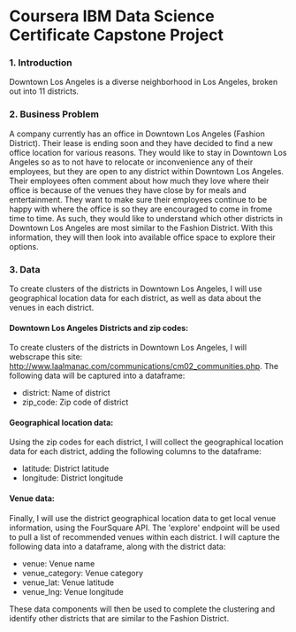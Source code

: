 # Coursera IBM Data Science Certificate Capstone Project


### 1. Introduction
Downtown Los Angeles is a diverse neighborhood in Los Angeles, broken out into 11 districts. 

### 2. Business Problem
A company currently has an office in Downtown Los Angeles (Fashion District). Their lease is ending soon and they have decided to find a new office location for various reasons. They would like to stay in Downtown Los Angeles so as to not have to relocate or inconvenience any of their employees, but they are open to any district within Downtown Los Angeles. Their employees often comment about how much they love where their office is because of the venues they have close by for meals and entertainment. They want to make sure their employees continue to be happy with where the office is so they are encouraged to come in frome time to time. As such, they would like to understand which other districts in Downtown Los Angeles are most similar to the Fashion District. With this information, they will then look into available office space to explore their options. 

### 3. Data 
To create clusters of the districts in Downtown Los Angeles, I will use geographical location data for each district, as well as data about the venues in each district. 

#### Downtown Los Angeles Districts and zip codes:
To create clusters of the districts in Downtown Los Angeles, I will webscrape this site: http://www.laalmanac.com/communications/cm02_communities.php. The following data will be captured into a dataframe:

* district: Name of district
* zip_code: Zip code of district

#### Geographical location data:
Using the zip codes for each district, I will collect the geographical location data for each district, adding the following columns to the dataframe: 
* latitude: District latitude
* longitude: District longitude

#### Venue data:
Finally, I will use the district geographical location data to get local venue information, using the FourSquare API. The 'explore' endpoint will be used to pull a list of recommended venues within each district. I will capture the following data into a dataframe, along with the district data: 

* venue: Venue name
* venue_category: Venue category
* venue_lat: Venue latitude
* venue_lng: Venue longitude

These data components will then be used to complete the clustering and identify other districts that are similar to the Fashion District. 

